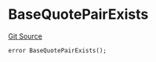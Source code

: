 # BaseQuotePairExists

[Git Source](https://github.com/Eoracle/target-contracts/blob/88beedd8b816225fb92696d7d314b9def6318a7e/src/interfaces/Errors.sol)

```solidity
error BaseQuotePairExists();
```
